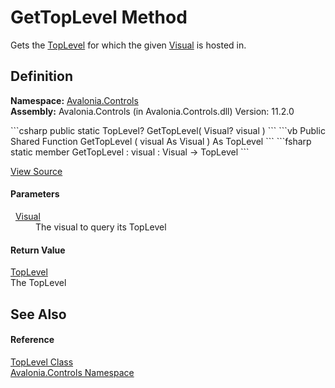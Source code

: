 # GetTopLevel Method


Gets the <a href="T_Avalonia_Controls_TopLevel">TopLevel</a> for which the given <a href="T_Avalonia_Visual">Visual</a> is hosted in.



## Definition
**Namespace:** <a href="N_Avalonia_Controls">Avalonia.Controls</a>  
**Assembly:** Avalonia.Controls (in Avalonia.Controls.dll) Version: 11.2.0

<Tabs groupId="api-code-preview">
<TabItem value="csharp" label="C#">
```csharp
public static TopLevel? GetTopLevel(
	Visual? visual
)
```
</TabItem>
<TabItem value="vb" label="VB">
```vb
Public Shared Function GetTopLevel ( 
	visual As Visual
) As TopLevel
```
</TabItem>
<TabItem value="fsharp" label="F#">
```fsharp
static member GetTopLevel : 
        visual : Visual -> TopLevel 
```
</TabItem>
</Tabs>



<a href="https://github.com/AvaloniaUI/Avalonia/tree/master/src/Avalonia.Controls/TopLevel.cs#L592" title="View the source code">View Source</a>



#### Parameters
<dl><dt>  <a href="T_Avalonia_Visual">Visual</a></dt><dd>The visual to query its TopLevel</dd></dl>

#### Return Value
<a href="T_Avalonia_Controls_TopLevel">TopLevel</a>  
The TopLevel

## See Also


#### Reference
<a href="T_Avalonia_Controls_TopLevel">TopLevel Class</a>  
<a href="N_Avalonia_Controls">Avalonia.Controls Namespace</a>  

